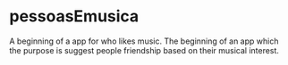 # pessoasEmusica
A beginning of a app for who likes music.
The beginning of an app which the purpose is suggest people friendship based on their musical interest.

